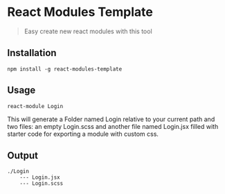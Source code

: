 # React Modules Template
> Easy create new react modules with this tool

## Installation
```
npm install -g react-modules-template
```

## Usage
```
react-module Login
```

This will generate a Folder named Login relative to your current path
and two files: an empty Login.scss and another file named Login.jsx filled with
starter code for exporting a module with custom css.

## Output
```
./Login
    --- Login.jsx
    --- Login.scss
```